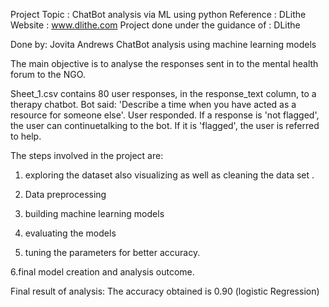 Project Topic : ChatBot analysis via ML using python
Reference : DLithe  
Website : www.dlithe.com
Project done under the guidance of : DLithe

Done by: Jovita Andrews
ChatBot analysis using machine learning models

The main objective is to analyse the responses sent in to the mental health forum to the NGO.

Sheet_1.csv contains 80 user responses, in the response_text column, to a therapy chatbot. 
Bot said: 'Describe a time when you have acted as a resource for someone else'.
User responded. If a response is 'not flagged', the user can continuetalking to the bot. 
If it is 'flagged', the user is referred to help.

The steps involved in the project are:

1. exploring the dataset also visualizing as well as cleaning the data set .

2. Data preprocessing

3. building machine learning models

4. evaluating the models

5. tuning the parameters for better accuracy.

6.final model creation and analysis outcome.

Final result of analysis:
The accuracy obtained is 0.90 (logistic Regression)
